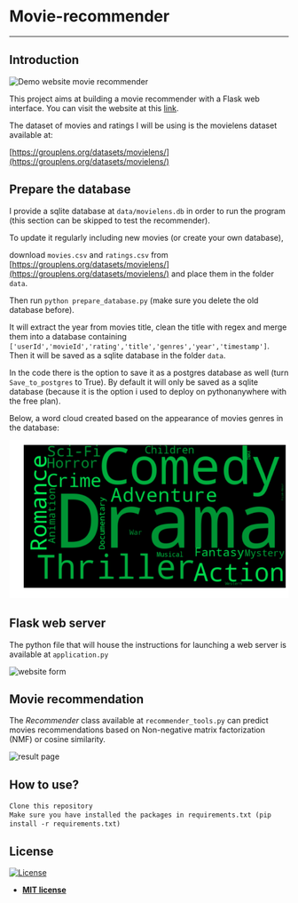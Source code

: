# Movie-recommender
---
>
>
## Introduction

<img src="img/demo_movie_compressed.gif" alt="Demo website movie recommender" title="Movie recommender"/>

This project aims at building a movie recommender with a Flask web interface. You can visit the website at
this [link](http://vincentbelz.pythonanywhere.com).

The dataset of movies and ratings I will be using is the movielens dataset available at:

[https://grouplens.org/datasets/movielens/](https://grouplens.org/datasets/movielens/)

## Prepare the database

I provide a sqlite database at `data/movielens.db` in order to run the program (this section can be skipped to test the recommender).

To update it regularly including new movies (or create your own database),

download `movies.csv` and `ratings.csv` from [https://grouplens.org/datasets/movielens/](https://grouplens.org/datasets/movielens/) and place them in the folder `data`.

Then run `python prepare_database.py` (make sure you delete the old database before).

It will extract the year from movies title, clean the title with regex and merge them into a database containing
`['userId','movieId','rating','title','genres','year','timestamp']`. Then it will be saved as a sqlite database
in the folder `data`.

In the code there is the option to save it as a postgres database  as well (turn `Save_to_postgres` to True).
By default it will only be saved as a sqlite database (because it is the option i used to deploy on pythonanywhere
with the free plan).

Below, a word cloud created based on the appearance of movies genres in the database:

<img src="img/Word_cloud_movie_genre.png" alt="Word cloud movie genre" title="Movie genre word cloud"  />

## Flask web server

The python file that will house the instructions for launching a web server is
available at `application.py`



<img src="img/form_page.png" alt="website form" title="website form" />

## Movie recommendation

The *Recommender* class available at `recommender_tools.py` can predict movies recommendations
based on Non-negative matrix factorization (NMF) or cosine similarity.

<img src="img/result_page.png" alt="result page" title="Results page" />

## How to use?

```
Clone this repository
Make sure you have installed the packages in requirements.txt (pip install -r requirements.txt)
```

## License

[![License](http://img.shields.io/:license-mit-blue.svg?style=flat-square)](http://badges.mit-license.org)

- **[MIT license](http://opensource.org/licenses/mit-license.php)**
